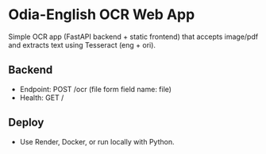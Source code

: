 # Odia-English OCR Web App

Simple OCR app (FastAPI backend + static frontend) that accepts image/pdf and extracts text using Tesseract (eng + ori).

## Backend
- Endpoint: POST /ocr (file form field name: file)
- Health: GET /

## Deploy
- Use Render, Docker, or run locally with Python.
